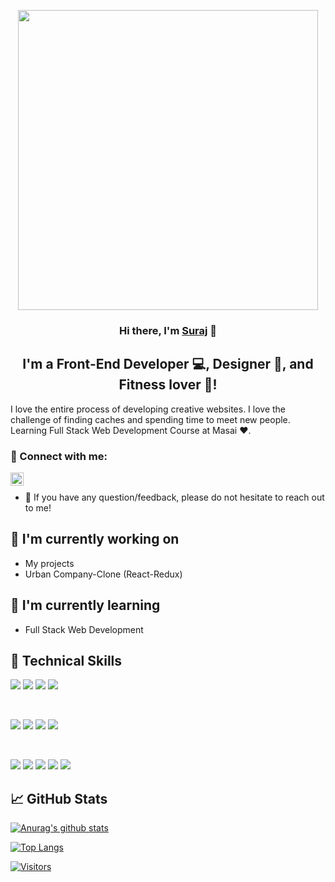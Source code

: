 
<p align="center">
  <a href="https://suraj-dev.netlify.app/" target="_blank" rel="noreferrer"><img src="https://developers.giphy.com/branch/master/static/api-512d36c09662682717108a38bbb5c57d.gif" width="480"/></a>
</p>

<h3 align="center">
Hi there, I'm <a href="https://suraj-dev.netlify.app/" target="_blank" rel="noreferrer">Suraj</a> 👋
</h3>

<h2 align="center">
I'm a Front-End Developer 💻, Designer 🎨, and Fitness lover 💪!
</h2> 

I love the entire process of developing creative websites. I love the challenge of finding caches and spending time to meet new people. Learning Full Stack Web Development Course at Masai ❤️.

### 🤝 Connect with me:

<a href="https://www.linkedin.com/in/suraj-dongre/"><img align="left" src="https://raw.githubusercontent.com/yushi1007/yushi1007/main/images/linkedin.svg" alt="Yu Shi | LinkedIn" width="21px"/></a>
</br>
- 💬 If you have any question/feedback, please do not hesitate to reach out to me!

## 🔭 I'm currently working on

- My projects
- Urban Company-Clone (React-Redux)

## 🌱 I'm currently learning

- Full Stack Web Development


## 💼 Technical Skills

![](https://img.shields.io/badge/Code-React-informational?style=flat&logo=react&color=61DAFB)
![](https://img.shields.io/badge/Code-Redux-informational?style=flat&logo=Redux&color=764ABC)
![](https://img.shields.io/badge/Code-JavaScript-informational?style=flat&logo=JavaScript&color=F7DF1E)
![](https://img.shields.io/badge/Code-HTML5-informational?style=flat&logo=HTML5&color=E34F26)

</br>

![](https://img.shields.io/badge/Style-ChakraUI-informational?style=flat&logo=ChakraUi&color=00C7B7)
![](https://img.shields.io/badge/Style-Bootstrap-informational?style=flat&logo=Bootstrap&color=7952B3)
![](https://img.shields.io/badge/Style-MaterialUi-informational?style=flat&logo=MaterialUi&color=purple)
![](https://img.shields.io/badge/Style-CSS3-informational?style=flat&logo=CSS3&color=1572B6)


</br>

![](https://img.shields.io/badge/Tools-NPM-informational?style=flat&logo=NPM&color=CB3837)
![](https://img.shields.io/badge/Tools-Netlify-informational?style=flat&logo=netlify&color=00C7B7)
![](https://img.shields.io/badge/Tools-GitHub-informational?style=flat&logo=GitHub&color=181717)
![](https://img.shields.io/badge/Tools-Git-informational?style=flat&logo=Git&color=F05032)
![](https://img.shields.io/badge/Tools-Heroku-informational?style=flat&logo=Heroku&color=430098)

## 📈 GitHub Stats 

[![Anurag's github stats](https://github-readme-stats.vercel.app/api?username=surajDongre-16)](https://github.com/surajDongre-16)

[![Top Langs](https://github-readme-stats.vercel.app/api/top-langs/?username=surajDongre-16&layout=compact)](https://github.com/surajDongre-16)

[![Visitors](https://visitor-badge.glitch.me/badge?page_id=surajDongre-16.surajDongre-16)](https://suraj-dongre.netlify.app/)

